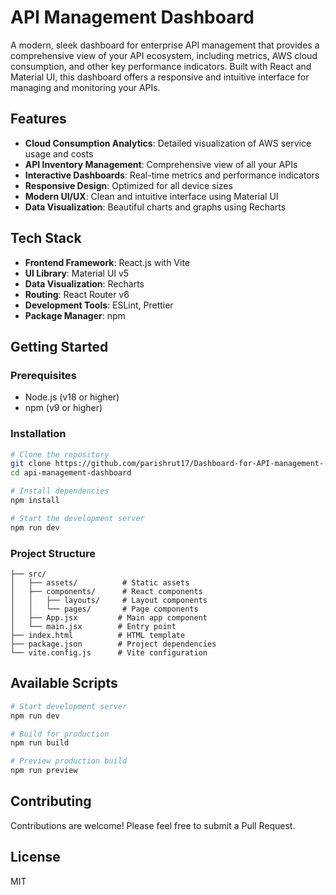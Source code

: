 # API Management Dashboard

A modern, sleek dashboard for enterprise API management that provides a comprehensive view of your API ecosystem, including metrics, AWS cloud consumption, and other key performance indicators. Built with React and Material UI, this dashboard offers a responsive and intuitive interface for managing and monitoring your APIs.

## Features

- **Cloud Consumption Analytics**: Detailed visualization of AWS service usage and costs
- **API Inventory Management**: Comprehensive view of all your APIs
- **Interactive Dashboards**: Real-time metrics and performance indicators
- **Responsive Design**: Optimized for all device sizes
- **Modern UI/UX**: Clean and intuitive interface using Material UI
- **Data Visualization**: Beautiful charts and graphs using Recharts

## Tech Stack

- **Frontend Framework**: React.js with Vite
- **UI Library**: Material UI v5
- **Data Visualization**: Recharts
- **Routing**: React Router v6
- **Development Tools**: ESLint, Prettier
- **Package Manager**: npm

## Getting Started

### Prerequisites

- Node.js (v18 or higher)
- npm (v9 or higher)

### Installation

```bash
# Clone the repository
git clone https://github.com/parishrut17/Dashboard-for-API-management-.git
cd api-management-dashboard

# Install dependencies
npm install

# Start the development server
npm run dev
```

### Project Structure

```
├── src/
│   ├── assets/          # Static assets
│   ├── components/      # React components
│   │   ├── layouts/     # Layout components
│   │   └── pages/       # Page components
│   ├── App.jsx         # Main app component
│   └── main.jsx        # Entry point
├── index.html          # HTML template
├── package.json        # Project dependencies
└── vite.config.js      # Vite configuration
```

## Available Scripts

```bash
# Start development server
npm run dev

# Build for production
npm run build

# Preview production build
npm run preview
```

## Contributing

Contributions are welcome! Please feel free to submit a Pull Request.

## License

MIT
